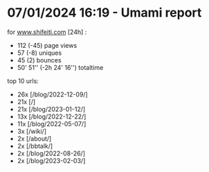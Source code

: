 # 07/01/2024 16:19 - Umami report
for www.shifeiti.com [24h] :

 - 112 (-45) page views
 - 57 (-8) uniques
 - 45 (2) bounces
 - 50' 51'' (-2h 24' 16'') totaltime


top 10 urls:
 - 26x [/blog/2022-12-09/]
 - 21x [/]
 - 21x [/blog/2023-01-12/]
 - 13x [/blog/2022-12-22/]
 - 11x [/blog/2022-05-07/]
 - 3x [/wiki/]
 - 2x [/about/]
 - 2x [/bbtalk/]
 - 2x [/blog/2022-08-26/]
 - 2x [/blog/2023-02-03/]


